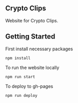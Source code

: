 ## Crypto Clips
Website for Crypto Clips.

## Getting Started

First install necessary packages
```
npm install
```

To run the website locally
```
npm run start
```

To deploy to gh-pages
```
npm run deploy
```
